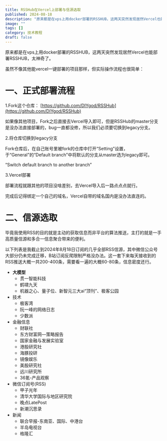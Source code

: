 ```yaml
---
title: RSSHub在Vercel上部署与信源选取
published: 2024-08-18
description: "原来都是在vps上用docker部署的RSSHUB，这两天突然发现居然Vercel也能部署RSSHUB，太神奇了。 虽然不像其他能vercel一键部署的项目那样，但实际操作流程也很简单： 一、正式部署流程 1.Fork这个仓库： https//github.com/DIYgod/RSSHub 如果"
image: ""
tags: []
category: 技术教程
draft: false
---
```


原来都是在vps上用docker部署的RSSHUB，这两天突然发现居然Vercel也能部署RSSHUB，太神奇了。

虽然不像其他能vercel一键部署的项目那样，但实际操作流程也很简单：

# 一、正式部署流程

1.Fork这个仓库： [https://github.com/DIYgod/RSSHub](https://github.com/DIYgod/RSSHub)

如果像其他项目，Fork之后直接去Vercel导入即可，但是RSSHub的master分支是没办法直接部署的，bug一直都没修，所以我们必须要切换到legacy分支。

2.将仓库切换到legacy分支

Fork仓库后，在自己账号里被fork的仓库中打开“Setting”设置，于“General”的“Default branch”中将默认的分支从master选为legacy即可。

“Switch default branch to another branch”

3.Vercel部署

部署流程就跟其他的项目没啥差别，去Vercel导入后一路点点点就行。

完成后记得绑定一个自己的域名，Vercel自带的域名国内是没办法直连的。

# 二、信源选取

毕竟我使用RSS的目的就是主动的获取信息而非平台的算法推送，主打的就是一手高质量信源和多合一信息聚合带来的便利。

以下列表是我截止到2024年8月18日订阅的几乎全部RSS信源，其中微信公众号大部分仍未完成迁移，B站订阅反爬限制严格没办法。这一套下来每天接收到的RSS推送大概一共200-400条，需要看一遍的大概60-80条，信息密度还行。

* **大模型**
  * 贯一智能科技
  * 鹤啸九天
  * 机器之心、量子位、新智元三大ai“顶刊”、极客公园
* 技术
  * 极客湾
  * 阮一峰的网络日志
  * 少数派
* 金融信息
  * 财联社
  * 东方财富网—策略报告
  * 国家金融与发展实验室
  * 港股研究社
  * 海豚投研
  * 镜像娱乐
  * 美股研究社
  * 远川研究所
  * 36氪-产品观察
* 微信订阅号(RSS)
  * 甲子光年
  * 清华大学国际与地区研究院
  * 晚点LatePost
  * 新潮沉思录
* 新闻
  * 联合早报-东南亚、国际、中港台
  * 半岛电视台
  * 格隆汇
